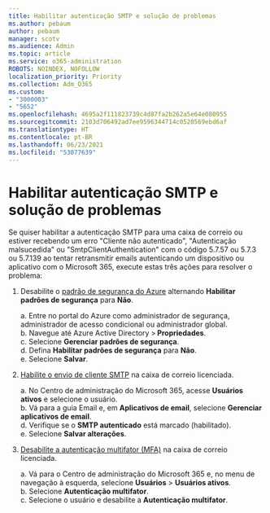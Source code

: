 ```yaml
---
title: Habilitar autenticação SMTP e solução de problemas
ms.author: pebaum
author: pebaum
manager: scotv
ms.audience: Admin
ms.topic: article
ms.service: o365-administration
ROBOTS: NOINDEX, NOFOLLOW
localization_priority: Priority
ms.collection: Adm_O365
ms.custom:
- "3000003"
- "5652"
ms.openlocfilehash: 4695a2f111823739c4d87fa2b262a5e64e080955
ms.sourcegitcommit: 2103d706492ad7ee9596344714c0520569ebd6af
ms.translationtype: HT
ms.contentlocale: pt-BR
ms.lasthandoff: 06/23/2021
ms.locfileid: "53077639"
---
```

# <a name="enable-smtp-authentication-and-troubleshooting"></a>Habilitar autenticação SMTP e solução de problemas

Se quiser habilitar a autenticação SMTP para uma caixa de correio ou estiver recebendo um erro "Cliente não autenticado", "Autenticação malsucedida" ou "SmtpClientAuthentication" com o código 5.7.57 ou 5.7.3 ou 5.7.139 ao tentar retransmitir emails autenticando um dispositivo ou aplicativo com o Microsoft 365, execute estas três ações para resolver o problema:

1. Desabilite o [padrão de segurança do Azure](/azure/active-directory/fundamentals/concept-fundamentals-security-defaults) alternando **Habilitar padrões de segurança** para **Não**.

    a. Entre no portal do Azure como administrador de segurança, administrador de acesso condicional ou administrador global.<BR/>
    b. Navegue até Azure Active Directory > **Propriedades**.<BR/>
    c. Selecione **Gerenciar padrões de segurança**.<BR/>
    d. Defina **Habilitar padrões de segurança** para **Não**.<BR/>
    e. Selecione **Salvar**.

2. [Habilite o envio de cliente SMTP](/exchange/clients-and-mobile-in-exchange-online/authenticated-client-smtp-submission#enable-smtp-auth-for-specific-mailboxes) na caixa de correio licenciada.

    a. No Centro de administração do Microsoft 365, acesse **Usuários ativos** e selecione o usuário.<BR/>
    b. Vá para a guia Email e, em **Aplicativos de email**, selecione **Gerenciar aplicativos de email**.<BR/>
    d. Verifique se o **SMTP autenticado** está marcado (habilitado).<BR/>
    e. Selecione **Salvar alterações**.<BR/>

3. [Desabilite a autenticação multifator (MFA)](/microsoft-365/admin/security-and-compliance/set-up-multi-factor-authentication#turn-off-legacy-per-user-mfa) na caixa de correio licenciada.

    a. Vá para o Centro de administração do Microsoft 365 e, no menu de navegação à esquerda, selecione **Usuários** > **Usuários ativos**.<BR/>
    b. Selecione **Autenticação multifator**.<BR/>
    c. Selecione o usuário e desabilite a **Autenticação multifator**.<BR/>
